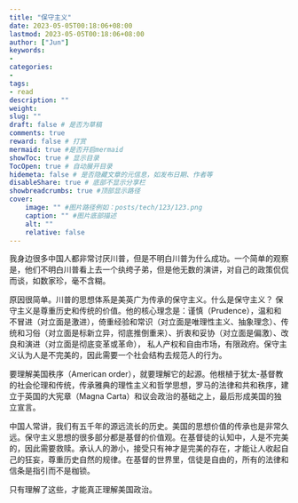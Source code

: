```yaml
---
title: "保守主义"
date: 2023-05-05T00:18:06+08:00
lastmod: 2023-05-05T00:18:06+08:00
author: ["Jun"]
keywords: 
- 
categories: 
- 
tags: 
- read
description: ""
weight:
slug: ""
draft: false # 是否为草稿
comments: true
reward: false # 打赏
mermaid: true #是否开启mermaid
showToc: true # 显示目录
TocOpen: true # 自动展开目录
hidemeta: false # 是否隐藏文章的元信息，如发布日期、作者等
disableShare: true # 底部不显示分享栏
showbreadcrumbs: true #顶部显示路径
cover:
    image: "" #图片路径例如：posts/tech/123/123.png
    caption: "" #图片底部描述
    alt: ""
    relative: false
---
```



我身边很多中国人都非常讨厌川普，但是不明白川普为什么成功。一个简单的观察是，他们不明白川普看上去一个纨绔子弟，但是他无数的演讲，对自己的政策侃侃而谈，如数家珍，毫不含糊。

原因很简单。川普的思想体系是美英广为传承的保守主义。什么是保守主义？
保守主义是尊重历史和传统的价值。他的核心理念是：谨慎（Prudence），温和和不冒进（对立面是激进），倚重经验和常识（对立面是唯理性主义、抽象理念）、传统和习俗（对立面是标新立异，彻底推倒重来）、折衷和妥协（对立面是偏激）、改良和演进（对立面是彻底变革或革命）， 私人产权和自由市场，有限政府。保守主义认为人是不完美的，因此需要一个社会结构去规范人的行为。

要理解美国秩序（American order），就要理解它的起源。他根植于犹太-基督教的社会伦理和传统，传承雅典的理性主义和哲学思想，罗马的法律和共和秩序，建立于英国的大宪章（Magna Carta）和议会政治的基础之上，最后形成美国的独立宣言。

中国人常讲，我们有五千年的源远流长的历史。美国的思想价值的传承也是非常久远。保守主义思想的很多部分都是基督的价值观。在基督徒的认知中，人是不完美的，因此需要救赎。承认人的渺小，接受只有神才是完美的存在，才能让人收起自己的狂妄，尊重历史自然的规律。在基督的世界里，信徒是自由的，所有的法律和信条是指引而不是枷锁。

只有理解了这些，才能真正理解美国政治。
